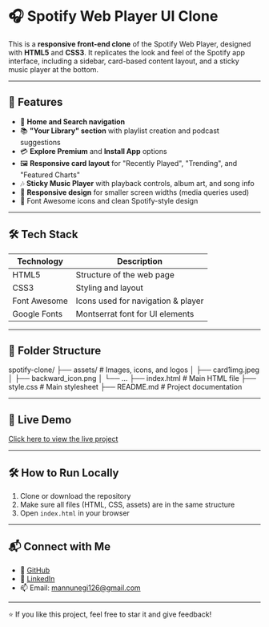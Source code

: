 # 🎧 Spotify Web Player UI Clone

This is a **responsive front-end clone** of the Spotify Web Player, designed with **HTML5** and **CSS3**. It replicates the look and feel of the Spotify app interface, including a sidebar, card-based content layout, and a sticky music player at the bottom.

---

## 🧩 Features

- 🎵 **Home and Search navigation**
- 📚 **"Your Library" section** with playlist creation and podcast suggestions
- 💳 **Explore Premium** and **Install App** options
- 🖼️ **Responsive card layout** for "Recently Played", "Trending", and "Featured Charts"
- 🎶 **Sticky Music Player** with playback controls, album art, and song info
- 📱 **Responsive design** for smaller screen widths (media queries used)
- 🖤 Font Awesome icons and clean Spotify-style design

---

## 🛠️ Tech Stack

| Technology  | Description                      |
|-------------|----------------------------------|
| HTML5       | Structure of the web page        |
| CSS3        | Styling and layout               |
| Font Awesome| Icons used for navigation & player |
| Google Fonts| Montserrat font for UI elements  |

---

## 📁 Folder Structure

spotify-clone/
├── assets/ # Images, icons, and logos
│ ├── card1img.jpeg
│ ├── backward_icon.png
│ └── ...
├── index.html # Main HTML file
├── style.css # Main stylesheet
├── README.md # Project documentation

---

## 🚀 Live Demo

[Click here to view the live project](https://mukulnegi2004.github.io/Spotify-Web-Player-Clone/)

---

## 🛠️ How to Run Locally

1. Clone or download the repository
2. Make sure all files (HTML, CSS, assets) are in the same structure
3. Open `index.html` in your browser

---

## 📬 Connect with Me

- 💼 [GitHub](https://github.com/mukulnegi2004)
- 💬 [LinkedIn](https://www.linkedin.com/in/mukul-negi-75b741374/)
- 📫 Email: mannunegi126@gmail.com

---

⭐ If you like this project, feel free to star it and give feedback!

